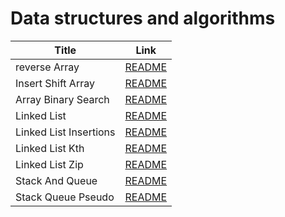 # Data structures and algorithms

| Title                          | Link 
| -----------                    | -----------                                  |
|  reverse Array                 | [README](./array-reverse/README.md)          |
|  Insert Shift Array            | [README](./array-insert-shift/README.md)     |
|  Array Binary Search           | [README](./array-binary-search/README.md)    |
|  Linked List                   | [README](./linked_list/README.md)            |
|  Linked List Insertions        | [README](./linked_list_insertions/README.md) |
|  Linked List Kth               | [README](./linked_list_kth/README.md)        |
|  Linked List Zip               | [README](./linked-list-zip/README.md)        |
|  Stack And Queue               | [README](./stack_and_queue/README.md)        |
|  Stack Queue Pseudo               | [README](./stack_queue_pseudo/README.md) |